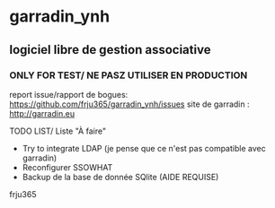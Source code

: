 # garradin_ynh
## logiciel libre de gestion associative 

### ONLY FOR TEST/ NE PASZ UTILISER EN PRODUCTION ###
report issue/rapport de bogues: https://github.com/frju365/garradin_ynh/issues
site de garradin : http://garradin.eu


TODO LIST/ Liste "À faire"
- Try to integrate LDAP (je pense que ce n'est pas compatible avec garradin)
- Reconfigurer SSOWHAT
- Backup de la base de donnée SQlite (AIDE REQUISE)

frju365
